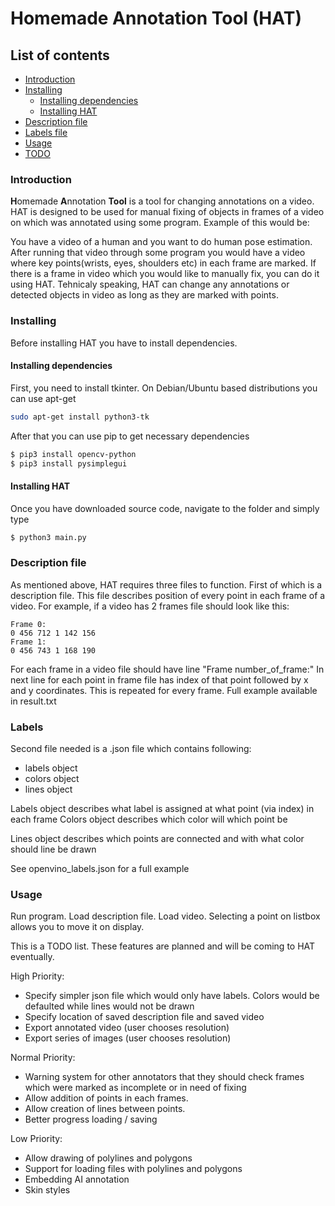 # Homemade Annotation Tool (HAT)

## List of contents
 + [Introduction](#Introduction)
 + [Installing](#Installing)
   + [Installing dependencies](#Installing_dependencies)
   + [Installing HAT](#Installing_HAT)
 + [Description file](#Description)
 + [Labels file](#Labels)
 + [Usage](#Usage)
 + [TODO](#TODO)
 
 <a name="Introduction"></a>
 ### Introduction
 <b>H</b>omemade <b>A</b>nnotation <b>Tool</b> is a tool for changing annotations
 on a video. HAT is designed to be used for manual fixing of objects in frames of a video
 on which was annotated using some program.
 Example of this would be:
 
 You have a video of a human and you want to do human pose estimation. After running
 that video through some program you would have a video where key points(wrists, eyes,
 shoulders etc) in each frame are marked. If there is a frame in video which you would like to manually fix, you can do 
 it using HAT. Tehnicaly speaking, HAT can change any annotations or detected objects
 in video as long as they are marked with points.
 
 <a name="Installing"></a>
 ### Installing
 Before installing HAT you have to install dependencies. 
 
 <a name="Installing_dependencies"></a>
 #### Installing dependencies
 First, you need to install
 tkinter. On Debian/Ubuntu based distributions you can use apt-get
 ```bash
sudo apt-get install python3-tk
```
After that you can use pip to get necessary dependencies
```bash
$ pip3 install opencv-python
$ pip3 install pysimplegui 
```
<a name="Installing_HAT"></a>
#### Installing HAT
Once you have downloaded source code, navigate to the folder and simply
type
```bash
$ python3 main.py
``` 
<a name="Description"></a>
### Description file
As mentioned above, HAT requires three files to function. First of which
is a description file. This file describes position of every point in each frame
of a video. For example, if a video has 2 frames file should look like this:
```
Frame 0:
0 456 712 1 142 156
Frame 1:
0 456 743 1 168 190
```
For each frame in a video file should have line "Frame number_of_frame:"
In next line for each point in frame file has index of that point followed by x and y
coordinates. This is repeated for every frame. Full example available in result.txt

<a name="Labels_file"></a>
### Labels
Second file needed is a .json file which contains following:
 - labels object
 - colors object
 - lines object
 
Labels object describes what label is assigned at what point (via index) in 
each frame
Colors object describes which color will which point be

Lines object describes which points are connected and with what color should
line be drawn

See openvino_labels.json for a full example

<a name="Usage"></a>
### Usage
Run program. Load description file. Load video.
Selecting a point on listbox allows you to move it on display.  

<a name="TODO"></a>
This is a TODO list. These features are planned and will be coming
to HAT eventually.

High Priority:
 + Specify simpler json file which would only have labels. Colors
   would be defaulted while lines would not be drawn
 + Specify location of saved description file and saved video
 + Export annotated video (user chooses resolution)
 + Export series of images (user chooses resolution)

Normal Priority:
 + Warning system for other annotators that they should check frames
   which were marked as incomplete or in need of fixing
 + Allow addition of points in each frames.
 + Allow creation of lines between points. 
 + Better progress loading / saving
 
Low Priority:
 + Allow drawing of polylines and polygons
 + Support for loading files with polylines and polygons
 + Embedding AI annotation
 + Skin styles
 
   